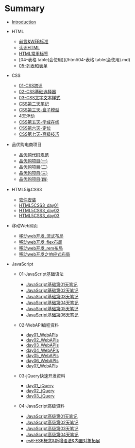 # Summary

* [Introduction](README.md)
* HTML
  * [前言&WEB标准](/html/前言&WEB标准.md)
  * [认识HTML](/html/认识HTML.md)
  * [HTML常用标签](/htm/HTML常用标签.md)
  * [04-表格 table(会使用)](/html/04-表格 table(会使用).md)
  * [05-列表和表单](/html/05-列表和表单.md)

* CSS
  * [01-CSS初识](/css/01-CSS初识.md)
  * [02-CSS基础选择器](/css/02-CSS基础选择器.md)
  * [03-CSS文字文本样式](/css/03-CSS文字文本样式.md)
  * [CSS第二天笔记](/css/CSS第二天笔记.md)
  * [CSS第三天-盒子模型](/css/CSS第三天-盒子模型.md)
  * [4天浮动](/css/4天浮动.md)
  * [CSS第五天-学成在线](/css/CSS第五天-学成在线.md)
  * [CSS第六天-定位](/css/CSS第六天-定位.md)
  * [CSS第七天-高级技巧](/css/CSS第七天-高级技巧.md)

* 品优购电商项目
  * [品优购代码规范](/品优购电商项目/品优购代码规范.md)
  * [品优购项目(一)](/品优购电商项目/品优购项目(一).md)
  * [品优购项目(二)](/品优购电商项目/品优购项目(二).md)
  * [品优购项目(三)](/品优购电商项目/品优购项目(三).md)
  * [品优购项目(四)](/品优购电商项目/品优购项目(四).md)

* HTML5与CSS3
  * [软件安装](/html5css3/软件安装.md)
  * [HTML5CSS3_day01](/html5css3/HTML5CSS3_day01.md)
  * [HTML5CSS3_day02](/html5css3/HTML5CSS3_day02.md)
  * [HTML5CSS3_day03](/html5css3/HTML5CSS3_day03.md)

* 移动Web网页

  * [移动web开发_流式布局](/移动Web网页开发/移动web开发_流式布局.md)
  * [移动web开发_flex布局](/移动Web网页开发/移动web开发_flex布局.md)
  * [移动web开发_rem布局](/移动Web网页开发/移动web开发_rem布局.md)
  * [移动web开发之响应式布局](/移动Web网页开发/移动web开发之响应式布局.md)

* JavaScript

  * 01-JavaScript基础语法
    * [JavaScript基础第01天笔记](/javascript/01-JavaScript基础/JavaScript基础第01天笔记.md)
    * [JavaScript基础第02天笔记](/javascript/01-JavaScript基础/JavaScript基础第02天笔记.md)
    * [JavaScript基础第03天笔记](/javascript/01-JavaScript基础/JavaScript基础第03天笔记.md)
    * [JavaScript基础第04天笔记](/javascript/01-JavaScript基础/JavaScript基础第04天笔记.md)
    * [JavaScript基础第05天笔记](/javascript/01-JavaScript基础/JavaScript基础第05天笔记.md)
    * [JavaScript基础第06天笔记](/javascript/01-JavaScript基础/JavaScript基础第06天笔记.md)

  * 02-WebAPI编程资料
    * [day01_WebAPIs](/javascript/02-WebAPI编程资料/day01_WebAPIs.md)
    * [day02_WebAPIs](/javascript/02-WebAPI编程资料/day02_WebAPIs.md)
    * [day03_WebAPIs](/javascript/02-WebAPI编程资料/day03_WebAPIs.md)
    * [day04_WebAPIs](/javascript/02-WebAPI编程资料/day04_WebAPIs.md)
    * [day05_WebAPIs](/javascript/02-WebAPI编程资料/day05_WebAPIs.md)
    * [day06_WebAPIs](/javascript/02-WebAPI编程资料/day06_WebAPIs.md)
    * [day07_WebAPIs](/javascript/02-WebAPI编程资料/day07_WebAPIs.md)
  
  * 03-jQuery快速开发资料
    * [day01_jQuery](/javascript/03-jQuery快速开发资料/day01_jQuery.md)
    * [day02_jQuery](/javascript/03-jQuery快速开发资料/day02_jQuery.md)
    * [day03_jQuery](/javascript/03-jQuery快速开发资料/day03_jQuery.md)
  
  * 04-JavaScript高级资料
    * [JavaScript高级第01天笔记](/javascript/04-JavaScript高级资料/JavaScript高级第01天笔记.md)
    * [JavaScript高级第02天笔记](/javascript/04-JavaScript高级资料/JavaScript高级第02天笔记.md)
    * [JavaScript高级第03天笔记](/javascript/04-JavaScript高级资料/JavaScript高级第03天笔记.md)
    * [JavaScript高级第04天笔记](/javascript/04-JavaScript高级资料/JavaScript高级第04天笔记.md)
    * [es6-ES6概念&新增语法&内置对象拓展](/javascript/04-JavaScript高级资料/es6-ES6概念&新增语法&内置对象拓展.md)

